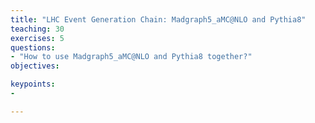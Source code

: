```yaml
---
title: "LHC Event Generation Chain: Madgraph5_aMC@NLO and Pythia8"
teaching: 30
exercises: 5
questions:
- "How to use Madgraph5_aMC@NLO and Pythia8 together?"
objectives:

keypoints:
-

---
```

